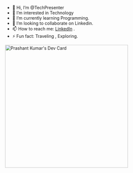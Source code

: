 - 👋 Hi, I’m @TechPresenter
- 👀 I’m interested in Technology
- 🌱 I’m currently learning Programming.
- 💞️ I’m looking to collaborate on Linkedin.
- 📫 How to reach me: [LinkedIn](https://www.linkedin.com/in/techpresenter/) .
- ⚡ Fun fact: Traveling , Exploring.

<!---
TechPresenter/TechPresenter is a ✨ special ✨ repository because its `README.md` (this file) appears on your GitHub profile.
You can click the Preview link to take a look at your changes.
--->
<a href="https://app.daily.dev/techpresenter"><img src="https://api.daily.dev/devcards/cde68b4c38b54543b88c5b4d0661f25b.png?r=psj" width="400" alt="Prashant Kumar's Dev Card"/></a>
